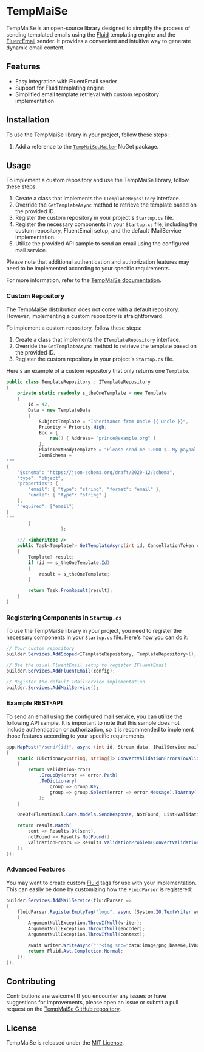 # TempMaiSe

TempMaiSe is an open-source library designed to simplify the process of sending templated emails using the [Fluid](https://github.com/sebastienros/fluid) templating engine and the [FluentEmail](https://github.com/lukencode/FluentEmail) sender. It provides a convenient and intuitive way to generate dynamic email content.

## Features

-   Easy integration with FluentEmail sender
-   Support for Fluid templating engine
-   Simplified email template retrieval with custom repository implementation

## Installation

To use the TempMaiSe library in your project, follow these steps:

1. Add a reference to the [`TempMaiSe.Mailer`](https://www.nuget.org/packages/TempMaiSe.Mailer) NuGet package.

## Usage

To implement a custom repository and use the TempMaiSe library, follow these steps:

1. Create a class that implements the `ITemplateRepository` interface.
2. Override the `GetTemplateAsync` method to retrieve the template based on the provided ID.
3. Register the custom repository in your project's `Startup.cs` file.
4. Register the necessary components in your `Startup.cs` file, including the custom repository, FluentEmail setup, and the default IMailService implementation.
5. Utilize the provided API sample to send an email using the configured mail service.

Please note that additional authentication and authorization features may need to be implemented according to your specific requirements.

For more information, refer to the [TempMaiSe documentation](https://github.com/TempMaiSe/TempMaiSe).

### Custom Repository

The TempMaiSe distribution does not come with a default repository. However, implementing a custom repository is straightforward.

To implement a custom repository, follow these steps:

1. Create a class that implements the `ITemplateRepository` interface.
2. Override the `GetTemplateAsync` method to retrieve the template based on the provided ID.
3. Register the custom repository in your project's `Startup.cs` file.

Here's an example of a custom repository that only returns one `Template`.

```csharp
public class TemplateRepository : ITemplateRepository
{
    private static readonly s_theOneTemplate = new Template
    {
        Id = 42,
        Data = new TemplateData
        {
            SubjectTemplate = "Inheritance from Uncle {{ uncle }}",
            Priority = Priority.High,
            Bcc = {
                new() { Address= "prince@example.org" }
            },
            PlainTextBodyTemplate = "Please send me 1.000 $. My paypal is {{ email }}",
            JsonSchema =
"""
{
    "$schema": "https://json-schema.org/draft/2020-12/schema",
    "type": "object",
    "properties": {
        "email": { "type": "string", "format": "email" },
        "uncle": { "type": "string" }
    },
    "required": ["email"]
}
"""
        }
                    };

    /// <inheritdoc />
    public Task<Template?> GetTemplateAsync(int id, CancellationToken cancellationToken = default)
    {
        Template? result;
        if (id == s_theOneTemplate.Id)
        {
            result = s_theOneTemplate;
        }

        return Task.FromResult(result);
    }
}
```

### Registering Components in `Startup.cs`

To use the TempMaiSe library in your project, you need to register the necessary components in your `Startup.cs` file. Here's how you can do it:

```csharp
// Your custom repository
builder.Services.AddScoped<ITemplateRepository, TemplateRepository>();

// Use the usual FluentEmail setup to register IFluentEmail
builder.Services.AddFluentEmail(config);

// Register the default IMailService implementation
builder.Services.AddMailService();
```

### Example REST-API

To send an email using the configured mail service, you can utilize the following API sample. It is important to note that this sample does not include authentication or authorization, so it is recommended to implement those features according to your specific requirements.

```csharp
app.MapPost("/send/{id}", async (int id, Stream data, IMailService mailService, CancellationToken cancellationToken) =>
{
    static IDictionary<string, string[]> ConvertValidationErrorsToValidationProblem(List<ValidationError> validationErrors)
    {
        return validationErrors
            .GroupBy(error => error.Path)
            .ToDictionary(
                group => group.Key,
                group => group.Select(error => error.Message).ToArray()
            );
    }

    OneOf<FluentEmail.Core.Models.SendResponse, NotFound, List<ValidationError>> result = await mailService.SendMailAsync(id, data, cancellationToken).ConfigureAwait(false);

    return result.Match(
        sent => Results.Ok(sent),
        notFound => Results.NotFound(),
        validationErrors => Results.ValidationProblem(ConvertValidationErrorsToValidationProblem(validationErrors))
    );
});
```

### Advanced Features

You may want to create custom [Fluid](https://github.com/sebastienros/fluid/) tags for use with your implementation. This can easily be done by customizing how the `FluidParser` is registered:

```csharp
builder.Services.AddMailService(fluidParser =>
{
    fluidParser.RegisterEmptyTag("logo", async (System.IO.TextWriter writer, System.Text.Encodings.Web.TextEncoder encoder, Fluid.TemplateContext context) =>
    {
        ArgumentNullException.ThrowIfNull(writer);
        ArgumentNullException.ThrowIfNull(encoder);
        ArgumentNullException.ThrowIfNull(context);

        await writer.WriteAsync("""<img src="data:image/png;base64,iVBORw0KGgoAAAANSUhEUgAAAAQAAAAECAIAAAAmkwkpAAAAQ0lEQVR4nGKanbxR0iCpx+Lsq7MfGBKt0pls/206J81Y9Yrx7rta3mMP0lrvGci3MjNw/wj989bz5ksPzqOAAAAA//94+BjST+Y61wAAAABJRU5ErkJggg==" alt="Logo">""").ConfigureAwait(false);
        return Fluid.Ast.Completion.Normal;
    });
});
```

## Contributing

Contributions are welcome! If you encounter any issues or have suggestions for improvements, please open an issue or submit a pull request on the [TempMaiSe GitHub repository](https://github.com/TempMaiSe/TempMaiSe).

## License

TempMaiSe is released under the [MIT License](https://opensource.org/licenses/MIT).
